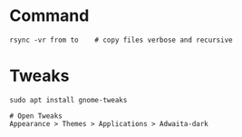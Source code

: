 # Command

```
rsync -vr from to    # copy files verbose and recursive
```

# Tweaks
```
sudo apt install gnome-tweaks

# Open Tweaks
Appearance > Themes > Applications > Adwaita-dark
```

